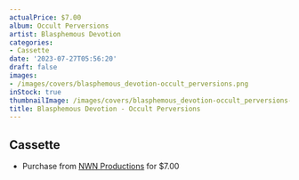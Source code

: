 ```yaml
---
actualPrice: $7.00
album: Occult Perversions
artist: Blasphemous Devotion
categories:
- Cassette
date: '2023-07-27T05:56:20'
draft: false
images:
- /images/covers/blasphemous_devotion-occult_perversions.png
inStock: true
thumbnailImage: /images/covers/blasphemous_devotion-occult_perversions-thumb.png
title: Blasphemous Devotion - Occult Perversions
---
```


## Cassette
* Purchase from [NWN Productions](http://shop.nwnprod.com/index.php?route=product/product&path=73&product_id=4046&sort=pd.name&order=ASC) for $7.00
